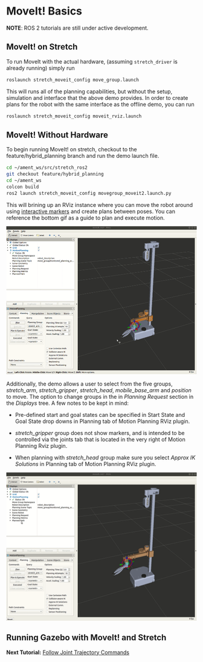 # MoveIt! Basics

**NOTE**: ROS 2 tutorials are still under active development. 


## MoveIt! on Stretch
To run MoveIt with the actual hardware, (assuming `stretch_driver` is already running) simply run
```bash
roslaunch stretch_moveit_config move_group.launch
```
This will runs all of the planning capabilities, but without the setup, simulation and interface that the above demo provides. In order to create plans for the robot with the same interface as the offline demo, you can run
```bash
roslaunch stretch_moveit_config moveit_rviz.launch
``` 

## MoveIt! Without Hardware
To begin running MoveIt! on stretch, checkout to the feature/hybrid_planning branch and run the demo launch file.

```bash
cd ~/ament_ws/src/stretch_ros2
git checkout feature/hybrid_planning
cd ~/ament_ws
colcon build
ros2 launch stretch_moveit_config movegroup_moveit2.launch.py
```
This will brining up an RViz instance where you can move the robot around using [interactive markers](http://wiki.ros.org/rviz/Tutorials/Interactive%20Markers%3A%20Getting%20Started) and create plans between poses. You can reference the bottom gif as a guide to plan and execute motion.

![image](images/moveit.gif)


Additionally, the demo allows a user to select from the five groups, *stretch_arm*, *stretch_gripper*, *stretch_head*, *mobile_base_arm* and *position* to move. The option to change groups in the in *Planning Request* section in the *Displays* tree. A few notes to be kept in mind:

* Pre-defined start and goal states can be specified in Start State and Goal State drop downs in Planning tab of Motion Planning RViz plugin.

* *stretch_gripper* group does not show markers, and is intended to be controlled via the joints tab that is located in the very right of Motion Planning Rviz plugin.

* When planning with *stretch_head* group make sure you select *Approx IK Solutions* in Planning tab of Motion Planning RViz plugin.


![image](images/moveit_groups.gif)


## Running Gazebo with MoveIt! and Stretch


<!-- ```bash
# Terminal 1:
roslaunch stretch_gazebo gazebo.launch
# Terminal 2:
roslaunch stretch_gazebo teleop_keyboard.launch # or use teleop_joy.launch if you have a controller
# Terminal 3
roslaunch stretch_moveit_config demo_gazebo.launch
```
This will launch an Rviz instance that visualizes the joints with markers and an empty world in Gazebo with Stretch and load all the controllers. There are pre-defined positions for each joint group for demonstration purposes. There are three joint groups, namely stretch_arm, stretch_gripper and stretch_head that can be controlled individually via Motion Planning Rviz plugin. Start and goal positions for joints can be selected similar to [this moveit tutorial](https://ros-planning.github.io/moveit_tutorials/doc/quickstart_in_rviz/quickstart_in_rviz_tutorial.html#choosing-specific-start-goal-states).
![image](images/gazebo_moveit.gif) -->

**Next Tutorial:** [Follow Joint Trajectory Commands](follow_joint_trajectory.md)
